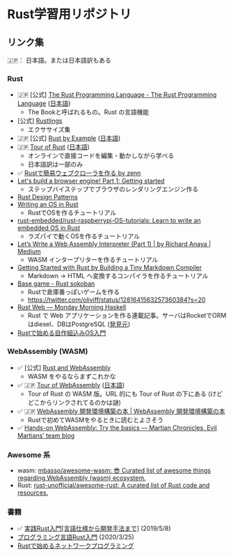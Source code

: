 Rust学習用リポジトリ
===================

## リンク集

🇯🇵： 日本語。または日本語訳もある

### Rust

- 🇯🇵 [公式] [The Rust Programming Language - The Rust Programming Language](https://doc.rust-lang.org/book/) ([日本語](https://doc.rust-jp.rs/book-ja/))
    - The Bookと呼ばれるもの。Rust の言語機能
- [公式] [Rustlings](https://github.com/rust-lang/rustlings/)
    - エクササイズ集
- 🇯🇵  [公式] [Rust by Example](https://doc.rust-lang.org/stable/rust-by-example/) ([日本語](https://doc.rust-jp.rs/rust-by-example-ja/))
- 🇯🇵 [Tour of Rust](https://tourofrust.com/) ([日本語](https://tourofrust.com/00_ja.html))
  - オンラインで直接コードを編集・動かしながら学べる
  - 日本語訳は一部のみ
- ✅ [Rustで簡易ウェブクローラを作る by zenn](https://zenn.dev/shotaro_tsuji/books/32df27b4cc54df4fa7a5)
- [Let's build a browser engine! Part 1: Getting started](https://limpet.net/mbrubeck/2014/08/08/toy-layout-engine-1.html)
  - ステップバイステップでブラウザのレンダリングエンジン作る
- [Rust Design Patterns](https://rust-unofficial.github.io/patterns/)
- [Writing an OS in Rust](https://os.phil-opp.com/)
  - RustでOSを作るチュートリアル
- [rust-embedded/rust-raspberrypi-OS-tutorials: Learn to write an embedded OS in Rust](https://github.com/rust-embedded/rust-raspberrypi-OS-tutorials)
  - ラズパイで動くOSを作るチュートリアル
- [Let’s Write a Web Assembly Interpreter (Part 1) | by Richard Anaya | Medium](https://medium.com/@richardanaya/lets-write-a-web-assembly-interpreter-part-1-287298201d75)
  - WASM インタープリターを作るチュートリアル
- [Getting Started with Rust by Building a Tiny Markdown Compiler](https://jesselawson.org/rust/getting-started-with-rust-by-building-a-tiny-markdown-compiler/)
  - Markdown -> HTML へ変換するコンパイラを作るチュートリアル
- [Base game - Rust sokoban](https://sokoban.iolivia.me/)
  - Rustで倉庫番っぽいゲームを作る
  - https://twitter.com/oliviff/status/1281641563257360384?s=20
- [Rust Web — Monday Morning Haskell](https://mmhaskell.com/rust-web)
  - Rust で Web アプリケーションを作る連載記事。サーバはRocketでORMはdiesel、DBはPostgreSQL ([発見元](https://twitter.com/blackenedgold/status/1311583476789866501?s=20))
- [Rustで始める自作組込みOS入門](https://garasubo.github.io/embedded-book/index.html)

### WebAssembly (WASM)

- ✅ [公式] [Rust and WebAssembly](https://rustwasm.github.io/docs/book/)
  - WASM をやるならまずこれかな
- ✅ 🇯🇵 [Tour of WebAssembly](https://tourofrust.com/webassembly/00_en.html) ([日本語](https://tourofrust.com/webassembly/00_ja.html))
    - Tour of Rust の WASM 版。URL 的にも Tour of Rust の下にある (けどどこからリンクされてるのかは謎)
- ✅ 🇯🇵 [WebAssembly 開発環境構築の本 | WebAssembly 開発環境構築の本](https://wasm-dev-book.netlify.app/)
    - Rustで初めてWASMをやるときに読むとよさそう
- ✅ [Hands-on WebAssembly: Try the basics — Martian Chronicles, Evil Martians’ team blog](https://evilmartians.com/chronicles/hands-on-webassembly-try-the-basics)

### Awesome 系
- wasm: [mbasso/awesome-wasm: 😎 Curated list of awesome things regarding WebAssembly (wasm) ecosystem.](https://github.com/mbasso/awesome-wasm)
- Rust: [rust-unofficial/awesome-rust: A curated list of Rust code and resources.](https://github.com/rust-unofficial/awesome-rust)

### 書籍

- ✅ [実践Rust入門[言語仕様から開発手法まで]](https://www.amazon.co.jp/exec/obidos/ASIN/4297105594/zakiyama08-22/) (2019/5/8)
- [プログラミング言語Rust入門](https://www.amazon.co.jp/exec/obidos/ASIN/B087BZQ48R/zakiyama08-22/) (2020/3/25)
- [Rustで始めるネットワークプログラミング](https://www.amazon.co.jp/exec/obidos/ASIN/B07SW2GXVF/zakiyama08-22/)
